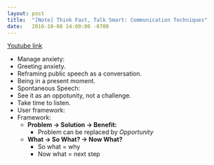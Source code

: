 ```yaml
---
layout: post
title:  "[Note] Think Fast, Talk Smart: Communication Techniques"
date:   2016-10-08 14:00:00 -0700
---
```


[Youtube link](https://youtu.be/HAnw168huqA)

- Manage anxiety:
 - Greeting anxiety.
 - Reframing public speech as a conversation.
 - Being in a present moment.
- Spontaneous Speech:
 - See it as an oppotunity, not a challenge.
 - Take time to listen.
 - User framework:
- Framework:
  - **Problem -> Solution -> Benefit:**
    - Problem can be replaced by *Opportunity*
  - **What -> So What? -> Now What?**
    - So what = why
    - Now what = next step

